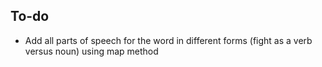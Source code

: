 ## To-do
- Add all parts of speech for the word in different forms (fight as a verb versus noun) using map method

